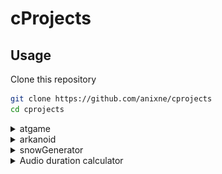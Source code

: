 # cProjects

## Usage
Clone this repository
```bash
git clone https://github.com/anixne/cprojects
cd cprojects
```

<details>
<summary>atgame</summary>
  
### Windows
```
bin\atgame.exe
```
### Linux
to run the executable file you will need wine.
```bash
wine bin/atgame.exe
```


### Gameplay
E - exit <br>
W - up <br>
S - down <br>
A - left <br>
D - right. <br>

Enjoy.


![image](./assets/gameplay.png)
  

### Conclusion
If you have problems or ideas create a new issue.
  </details>
<details>
<summary> arkanoid</summary>
  
### Windows
```
bin\arkanoid.exe
```
### Linux
to run the executable file you will need wine.
```bash
wine bin/arkanoid.exe
```
  
  
 ### Gameplay
Esc - exit <br>
W - start <br>
A - left <br>
D - right. <br>
  

![image](./assets/arkanoidgp.png)

![image](./assets/lvl2.png)  
  
![image](./assets/lvl3.png)    
  
Enjoy.  
  </details>
<details>
  <summary>snowGenerator</summary>
    
### Windows
```
bin\genesnow.exe
```
### Linux
to run the executable file you will need wine.
```bash
wine bin/genesnow.exe
```
![image](./assets/snow.png)
  
</details>  
<details>
<summary>Audio duration calculator</summary>
  
This script calculates all audio files duration in the folder
  
Requirments:
  
```bash
sudo pacman -S ffmpeg
cd src
gcc audio_duration.c -o audio_duration -lavformat -lavcodec -lavutil -lm
```
### Usage

```bash
./audio_duration /path/to/audio/file
```
